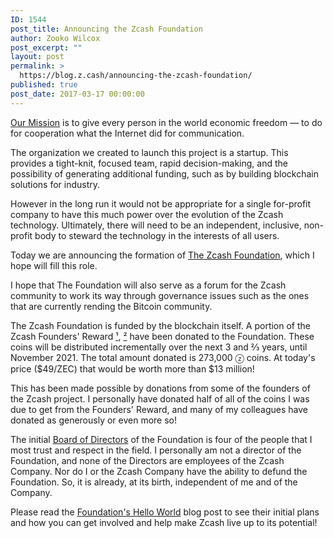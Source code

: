 ```yaml
---
ID: 1544
post_title: Announcing the Zcash Foundation
author: Zooko Wilcox
post_excerpt: ""
layout: post
permalink: >
  https://blog.z.cash/announcing-the-zcash-foundation/
published: true
post_date: 2017-03-17 00:00:00
---
```

<p><a class="reference external" href="/helloworld/">Our Mission</a> is to give every person in the world economic freedom — to do for cooperation what the Internet did for communication.</p>
<p>The organization we created to launch this project is a startup. This provides a tight-knit, focused team, rapid decision-making, and the possibility of generating additional funding, such as by building blockchain solutions for industry.</p>
<p>However in the long run it would not be appropriate for a single for-profit company to have this much power over the evolution of the Zcash technology. Ultimately, there will need to be an independent, inclusive, non-profit body to steward the technology in the interests of all users.</p>
<p>Today we are announcing the formation of <a class="reference external" href="http://z.cash.foundation/">The Zcash Foundation</a>, which I hope will fill this role.</p>
<p>I hope that The Foundation will also serve as a forum for the Zcash community to work its way through governance issues such as the ones that are currently rending the Bitcoin community.</p>
<p>The Zcash Foundation is funded by the blockchain itself. A portion of the Zcash Founders' Reward <a class="reference external" href="/funding/">¹</a>, <a class="reference external" href="/continued-funding-and-transparency/">²</a> have been donated to the Foundation. These coins will be distributed incrementally over the next 3 and ⅔ years, until November 2021. The total amount donated is 273,000 ⓩ coins. At today's price ($49/ZEC) that would be worth more than $13 million!</p>
<p>This has been made possible by donations from some of the founders of the Zcash project. I personally have donated half of all of the coins I was due to get from the Founders' Reward, and many of my colleagues have donated as generously or even more so!</p>
<p>The initial <a class="reference external" href="http://z.cash.foundation/about/">Board of Directors</a> of the Foundation is four of the people that I most trust and respect in the field. I personally am not a director of the Foundation, and none of the Directors are employees of the Zcash Company. Nor do I or the Zcash Company have the ability to defund the Foundation. So, it is already, at its birth, independent of me and of the Company.</p>
<p>Please read the <a class="reference external" href="http://z.cash.foundation/blog/hello-world/">Foundation's Hello World</a> blog post to see their initial plans and how you can get involved and help make Zcash live up to its potential!</p>